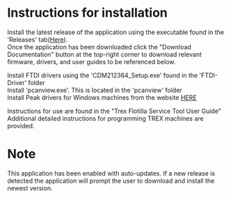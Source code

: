 # Instructions for installation

Install the latest release of the application using the executable found in the 'Releases' tab([Here](https://github.com/Karcher-Floor-Care/Karcher-MIS/releases/latest)).    
Once the application has been downloaded click the "Download Documentation" button at the top-right corner to download relevant firmware, drivers, and user guides to be referenced below.

Install FTDI drivers using the 'CDM212364_Setup.exe' found in the 'FTDI-Driver' folder  
Install 'pcanview.exe'.  This is located in the 'pcanview' folder  
Install Peak drivers for Windows machines from the website [HERE](https://www.peak-system.com/quick/DrvSetup)  
  
Instructions for use are found in the "Trex Flotilla Service Tool User Guide"  
Additional detailed instructions for programming TREX machines are provided.

# Note
This application has been enabled with auto-updates. If a new release is detected the application will prompt the user to download and install the newest version.
